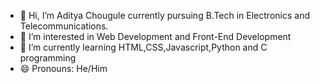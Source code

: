 - 👋 Hi, I’m Aditya Chougule currently pursuing B.Tech in Electronics and Telecommunications.
- 👀 I’m interested in Web Development and Front-End Development
- 🌱 I’m currently learning HTML,CSS,Javascript,Python and C programming
- 😄 Pronouns: He/Him 

<!---
Adityarc70/Adityarc70 is a ✨ special ✨ repository because its `README.md` (this file) appears on your GitHub profile.
You can click the Preview link to take a look at your changes.
--->
